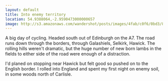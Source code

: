 ```yaml
---
layout: default
title: Into enemy territory
location: 54.9388064,-2.9590473000000657
image: http://s3.amazonaws.com/wandershot/posts/images/4fab/c0f6/0bd3/8900/0300/000a/original/IMG_9561.jpg?1336656118
---
```

A big day of cycling. Headed south out of Edinburgh on the A7. The road runs down through the borders, through Galashiels, Selkirk, Hawick. The rolling hills weren't dramatic, but the huge number of new born lambs in the fields to either side of the road were enough of a distraction.

I'd planed on stopping near Hawick but felt good so pushed on to the English border. I rolled into England and spent my first night on enemy soil, in some woods north of Carlisle. 